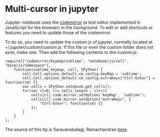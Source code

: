 # Multi-cursor in jupyter
Jupyter notebook uses the [codemirror](https://www.codemirror.net/) (a text editor implemented in JavaScript for the browser) in the background. To edit or add shortcuts or features you need to update those of the codemirror. 

To do so, you need to update the custom.js of jupyter, normally located at ~/.jupyter/custom/custom.js. If this file or even the custom folder does not exist, make one. Then add the following contents to the custom.js:

~~~~
require(["codemirror/keymap/sublime", "notebook/js/cell", "base/js/namespace"],
    function(sublime_keymap, cell, IPython) {
        cell.Cell.options_default.cm_config.keyMap = 'sublime';
        cell.Cell.options_default.cm_config.extraKeys["Ctrl-Enter"] = function(cm) {}
        var cells = IPython.notebook.get_cells();
        for(var cl=0; cl< cells.length ; cl++){
            cells[cl].code_mirror.setOption('keyMap', 'sublime');
            cells[cl].code_mirror.setOption("extraKeys", {
                "Ctrl-Enter": function(cm) {}
            });
        }
    } 
);
~~~~

The source of this tip is Saravanabalagi, Ramachandran [here](https://stackoverflow.com/questions/41553806/atom-sublime-like-multiple-selections-in-jupyter).